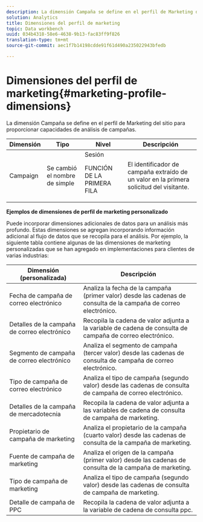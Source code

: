 ```yaml
---
description: La dimensión Campaña se define en el perfil de Marketing del sitio para proporcionar capacidades de análisis de campañas.
solution: Analytics
title: Dimensiones del perfil de marketing
topic: Data workbench
uuid: 034b4318-58e6-4638-9b13-fac83ff9f826
translation-type: tm+mt
source-git-commit: aec1f7b14198cdde91f61d490a235022943bfedb

---
```



# Dimensiones del perfil de marketing{#marketing-profile-dimensions}

La dimensión Campaña se define en el perfil de Marketing del sitio para proporcionar capacidades de análisis de campañas.

<table id="table_27A4B8247F6D4E18BD61041CED7D8805"> 
 <thead> 
  <tr> 
   <th colname="col1" class="entry"> Dimensión </th> 
   <th colname="col2" class="entry"> Tipo </th> 
   <th colname="col3" class="entry"> Nivel </th> 
   <th colname="col4" class="entry"> Descripción </th> 
  </tr> 
 </thead>
 <tbody> 
  <tr> 
   <td colname="col1"> Campaign </td> 
   <td colname="col2"> Se cambió el nombre de simple </td> 
   <td colname="col3">Sesión <p>FUNCIÓN DE LA PRIMERA FILA </p></td> 
   <td colname="col4"> El identificador de campaña extraído de un valor en la primera solicitud del visitante. </td> 
  </tr> 
 </tbody> 
</table>

**Ejemplos de dimensiones de perfil de marketing personalizado**

Puede incorporar dimensiones adicionales de datos para un análisis más profundo. Estas dimensiones se agregan incorporando información adicional al flujo de datos que se recopila para el análisis. Por ejemplo, la siguiente tabla contiene algunas de las dimensiones de marketing personalizadas que se han agregado en implementaciones para clientes de varias industrias:

| Dimensión (personalizada) | Descripción |
|---|---|
| Fecha de campaña de correo electrónico | Analiza la fecha de la campaña (primer valor) desde las cadenas de consulta de la campaña de correo electrónico. |
| Detalles de la campaña de correo electrónico | Recopila la cadena de valor adjunta a la variable de cadena de consulta de campaña de correo electrónico. |
| Segmento de campaña de correo electrónico | Analiza el segmento de campaña (tercer valor) desde las cadenas de consulta de campaña de correo electrónico. |
| Tipo de campaña de correo electrónico | Analiza el tipo de campaña (segundo valor) desde las cadenas de consulta de campaña de correo electrónico. |
| Detalles de la campaña de mercadotecnia | Recopila la cadena de valor adjunta a las variables de cadena de consulta de campaña de marketing. |
| Propietario de campaña de marketing | Analiza el propietario de la campaña (cuarto valor) desde las cadenas de consulta de la campaña de marketing. |
| Fuente de campaña de marketing | Analiza el origen de la campaña (primer valor) desde las cadenas de consulta de la campaña de marketing. |
| Tipo de campaña de marketing | Analiza el tipo de campaña (segundo valor) desde las cadenas de consulta de campaña de marketing. |
| Detalle de campaña de PPC | Recopila la cadena de valor adjunta a la variable de cadena de consulta ppc. |

